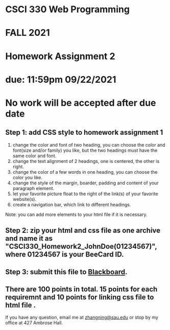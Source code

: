 # CSCI 330 Web Programming
# FALL 2021
# Homework Assignment 2
# due: 11:59pm 09/22/2021
# No work will be accepted after due date

## Step 1: add CSS style to homework assignment 1
1. change the color and font of two heading, you can choose the color and font(size and/or family) you like, but the two headings must have the same color and font.
2. change the text alignment of 2 headings, one is centered, the other is right.
3. change the color of a few words in one heading, you can choose the color you like.
4. change the style of the margin, boarder, padding and content of your paragraph element.
5. let your favorite picture float to the right of the link(s) of your favorite website(s).
6. create a navigation bar, which link to different headings. 

Note: you can add more elements to your html file if it is necessary.

## Step 2: zip your html and css file as one archive and name it as "CSCI330_Homework2_JohnDoe(01234567)", where 01234567 is your BeeCard ID.
## Step 3: submit this file to [Blackboard](https://blackboard.sau.edu/webapps/login/).

## There are 100 points in total. 15 points for each requiremnt and 10 points for linking css file to html file .

If you have any question, email me at zhangning@sau.edu or stop by my office at 427 Ambrose Hall.
